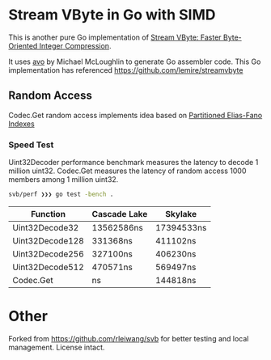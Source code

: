 # Stream VByte in Go with SIMD
This is another pure Go implementation of [Stream VByte: Faster Byte-Oriented Integer Compression](https://arxiv.org/abs/1709.08990).

It uses [avo](https://github.com/mmcloughlin/avo) by Michael McLoughlin to generate Go assembler code. This Go implementation has referenced https://github.com/lemire/streamvbyte

## Random Access
Codec.Get random access implements idea based on [Partitioned Elias-Fano Indexes](https://dl.acm.org/doi/pdf/10.1145/2600428.2609615)

### Speed Test
Uint32Decoder performance benchmark measures the latency to decode 1 million uint32.
Codec.Get measures the latency of random access 1000 members among 1 million uint32.

```bash
svb/perf ❯❯❯ go test -bench .
```

|Function|Cascade Lake|Skylake|
|---|---|---|
|Uint32Decode32|13562586ns|17394533ns|
|Uint32Decode128|331368ns|411102ns|
|Uint32Decode256|327100ns|406230ns|
|Uint32Decode512|470571ns|569497ns|
|Codec.Get|ns|144818ns|

# Other
Forked from https://github.com/rleiwang/svb for better testing and local management. License intact.
